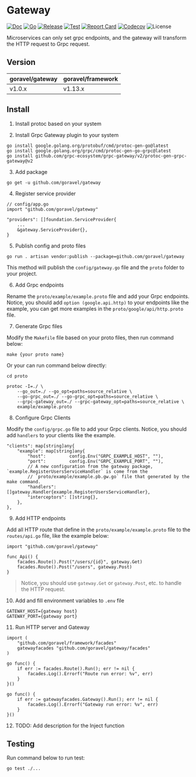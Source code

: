 # Gateway

[![Doc](https://pkg.go.dev/badge/github.com/goravel/gateway)](https://pkg.go.dev/github.com/goravel/gateway)
[![Go](https://img.shields.io/github/go-mod/go-version/goravel/gateway)](https://go.dev/)
[![Release](https://img.shields.io/github/release/goravel/gateway.svg)](https://github.com/goravel/gateway/releases)
[![Test](https://github.com/goravel/gateway/actions/workflows/test.yml/badge.svg)](https://github.com/goravel/gateway/actions)
[![Report Card](https://goreportcard.com/badge/github.com/goravel/gateway)](https://goreportcard.com/report/github.com/goravel/gateway)
[![Codecov](https://codecov.io/gh/goravel/gateway/branch/master/graph/badge.svg)](https://codecov.io/gh/goravel/gateway)
![License](https://img.shields.io/github/license/goravel/gateway)

Microservices can only set grpc endpoints, and the gateway will transform the HTTP request to Grpc request.

## Version

| goravel/gateway | goravel/framework |
|-------------|-------------------|
| v1.0.x      | v1.13.x           |

## Install

1. Install protoc based on your system

2. Install Grpc Gateway plugin to your system

```
go install google.golang.org/protobuf/cmd/protoc-gen-go@latest
go install google.golang.org/grpc/cmd/protoc-gen-go-grpc@latest
go install github.com/grpc-ecosystem/grpc-gateway/v2/protoc-gen-grpc-gateway@v2
```

3. Add package

```
go get -u github.com/goravel/gateway
```

4. Register service provider

```
// config/app.go
import "github.com/goravel/gateway"

"providers": []foundation.ServiceProvider{
    ...
    &gateway.ServiceProvider{},
}
```

5. Publish config and proto files

```
go run . artisan vendor:publish --package=github.com/goravel/gateway
```

This method will publish the `config/gateway.go` file and the `proto` folder to your project.

6. Add Grpc endpoints

Rename the `proto/example/example.proto` file and add your Grpc endpoints. Notice, you should add `option (google.api.http)` to your endpoints like the example, you can get more examples in the `proto/google/api/http.proto` file.

7. Generate Grpc files

Modify the `Makefile` file based on your proto files, then run command below:

```
make {your proto name}
```

Or your can run command below directly:

```
cd proto

protoc -I=./ \
    --go_out=./ --go_opt=paths=source_relative \
    --go-grpc_out=./ --go-grpc_opt=paths=source_relative \
    --grpc-gateway_out=./ --grpc-gateway_opt=paths=source_relative \
    example/example.proto
```

8. Configure Grpc Clients

Modify the `config/grpc.go` file to add your Grpc clients. Notice, you should add `handlers` to your clients like the example.

```
"clients": map[string]any{
    "example": map[string]any{
        "host":         config.Env("GRPC_EXAMPLE_HOST", ""),
        "port":         config.Env("GRPC_EXAMPLE_PORT", ""),
        // A new configuration from the gateway package, `example.RegisterUsersServiceHandler` is come from the
        // `proto/example/example.pb.gw.go` file that generated by the make command.
        "handlers":     []gateway.Handler{example.RegisterUsersServiceHandler},
        "interceptors": []string{},
    },
},
```

9. Add HTTP endpoints

Add all HTTP route that define in the `proto/example/example.proto` file to the `routes/api.go` file, like the example below:

```
import "github.com/goravel/gateway"

func Api() {
    facades.Route().Post("/users/{id}", gateway.Get)
    facades.Route().Post("/users", gateway.Post)
}
```

> Notice, you should use `gateway.Get` or `gateway.Post`, etc. to handle the HTTP request.

10. Add and fill environment variables to `.env` file

```
GATEWAY_HOST={gateway host}
GATEWAY_PORT={gateway port}
```

11. Run HTTP server and Gateway

```
import (
    "github.com/goravel/framework/facades"
    gatewayfacades "github.com/goravel/gateway/facades"
)

go func() {
    if err := facades.Route().Run(); err != nil {
        facades.Log().Errorf("Route run error: %v", err)
    }
}()

go func() {
    if err := gatewayfacades.Gateway().Run(); err != nil {
        facades.Log().Errorf("Gateway run error: %v", err)
    }
}()
```

12. TODO: Add description for the Inject function

## Testing

Run command below to run test:

```
go test ./...
```
